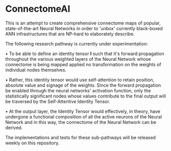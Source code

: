 # ConnectomeAI
This is an attempt to create comprehensive connectome maps of popular, state-of-the-art Neural Networks
in order to 'unbox' currently black-boxed ANN infrastructures that are NP-hard to elaborately describe.

The following research pathway is currently under experimentation:

• To be able to define an identity tensor **I** such that it's forward propagation throughout the various weighted layers of the 
Neural Network whose connectome is being mapped applied no transformation on the weights of individual nodes themselves.

• Rather, this identity tensor would use self-attention to retain position, absolute value and signage of the weights. Since the 
forward propagation be enabled through the neural networks' activation function, only the statistically significant nodes whose values
contribute to the final output will be traversed by the Self-Attentive Identity Tensor. 

• At the output layer, the Identity Tensor would effectively, in theory, have undergone a functional composition of all the active 
neurons of the Neural Network and in this way, the connectome of the Neural Network can be derived.

The implementations and tests for these sub-pathways will be released weekly on this repository. 


